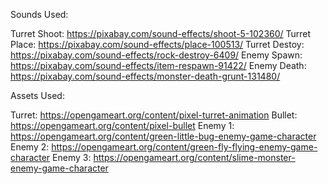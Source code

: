 Sounds Used:

Turret Shoot: https://pixabay.com/sound-effects/shoot-5-102360/
Turret Place: https://pixabay.com/sound-effects/place-100513/
Turret Destoy: https://pixabay.com/sound-effects/rock-destroy-6409/
Enemy Spawn: https://pixabay.com/sound-effects/item-respawn-91422/
Enemy Death: https://pixabay.com/sound-effects/monster-death-grunt-131480/

Assets Used:

Turret: https://opengameart.org/content/pixel-turret-animation
Bullet: https://opengameart.org/content/pixel-bullet
Enemy 1: https://opengameart.org/content/green-little-bug-enemy-game-character
Enemy 2: https://opengameart.org/content/green-fly-flying-enemy-game-character
Enemy 3: https://opengameart.org/content/slime-monster-enemy-game-character
